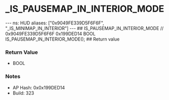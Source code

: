 # _IS_PAUSEMAP_IN_INTERIOR_MODE

--- ns: HUD aliases: ["0x9049FE339D5F6F6F", "_IS_MINIMAP_IN_INTERIOR"] --- ## IS_PAUSEMAP_IN_INTERIOR_MODE  // 0x9049FE339D5F6F6F 0x199DED14 BOOL IS_PAUSEMAP_IN_INTERIOR_MODE();  ## Return value

### Return Value
* BOOL

### Notes
* AP Hash: 0x0x199DED14
* Build: 323

